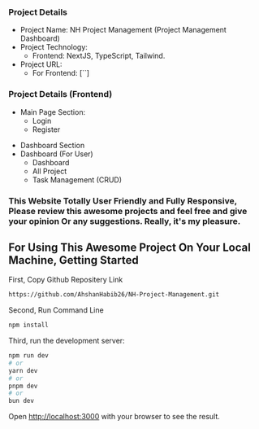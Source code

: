 ### Project Details

- Project Name: NH Project Management (Project Management Dashboard)
- Project Technology:
  - Frontend: NextJS, TypeScript, Tailwind.
- Project URL:
  - For Frontend: [``]

### Project Details (Frontend)

- Main Page Section:
  - Login
  - Register

* Dashboard Section
* Dashboard (For User)
  - Dashboard
  - All Project
  * Task Management (CRUD)

### This Website Totally User Friendly and Fully Responsive, Please review this awesome projects and feel free and give your opinion Or any suggestions. Really, it's my pleasure.

## For Using This Awesome Project On Your Local Machine, Getting Started

First, Copy Github Repositery Link

```bash
https://github.com/AhshanHabib26/NH-Project-Management.git
```

Second, Run Command Line

```bash
npm install

```

Third, run the development server:

```bash
npm run dev
# or
yarn dev
# or
pnpm dev
# or
bun dev
```

Open [http://localhost:3000](http://localhost:3000) with your browser to see the result.

